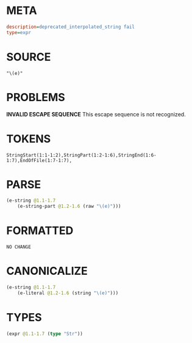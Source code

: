 # META
~~~ini
description=deprecated_interpolated_string fail
type=expr
~~~
# SOURCE
~~~roc
"\(e)"
~~~
# PROBLEMS
**INVALID ESCAPE SEQUENCE**
This escape sequence is not recognized.

# TOKENS
~~~zig
StringStart(1:1-1:2),StringPart(1:2-1:6),StringEnd(1:6-1:7),EndOfFile(1:7-1:7),
~~~
# PARSE
~~~clojure
(e-string @1.1-1.7
	(e-string-part @1.2-1.6 (raw "\(e)")))
~~~
# FORMATTED
~~~roc
NO CHANGE
~~~
# CANONICALIZE
~~~clojure
(e-string @1.1-1.7
	(e-literal @1.2-1.6 (string "\(e)")))
~~~
# TYPES
~~~clojure
(expr @1.1-1.7 (type "Str"))
~~~
